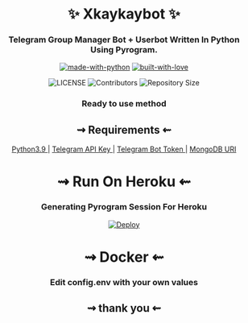 <h1 align="center"> 
    ✨ Xkaykaybot ✨ 
</h1>

<h3 align="center"> 
    Telegram Group Manager Bot + Userbot Written In Python Using Pyrogram.
</h3>

<p align="center">
    <a href="https://python.org"> <img src="http://forthebadge.com/images/badges/made-with-python.svg" alt="made-with-python"></a>
    <a href="https://GitHub.com/famouskaykay"> <img src="http://ForTheBadge.com/images/badges/built-with-love.svg" alt="built-with-love"></a>
</p>

<p align="center">
    <img src="https://img.shields.io/github/license/famouskaykay/raiya?style=for-the-badge&logo=appveyor" alt="LICENSE">
    <img src="https://img.shields.io/github/contributors/famouskaykay/raiya?style=for-the-badge&logo=appveyor" alt="Contributors">
    <img src="https://img.shields.io/github/repo-size/famouskkaykay/raiya?style=for-the-badge&logo=appveyor" alt="Repository Size">
</p>


<h3 align="center"> 
    Ready to use method
</h3>

<h2 align="center"> 
   ⇝ Requirements ⇜
</h2>

<p align="center">
    <a href="https://www.python.org/downloads/release/python-390/"> Python3.9 </a> |
    <a href="https://docs.pyrogram.org/intro/setup#api-keys"> Telegram API Key </a> |
    <a href="https://t.me/botfather"> Telegram Bot Token </a> | 
    <a href="https://telegra.ph/How-To-get-Mongodb-URI-04-06"> MongoDB URI </a>
</p>

<h1 align="center"> 
   ⇝ Run On Heroku ⇜
</h1>

<h3 align="center"> 
   Generating Pyrogram Session For Heroku
</h3>

<p align="center">
    <a href="https://heroku.com/deploy?template=https://github.com/darkphoenix2601/doreamon-"> <img src="https://www.herokucdn.com/deploy/button.svg" alt="Deploy"></a>
</p>

<h1 align="center"> 
   ⇝ Docker ⇜
</h1>


<h3 align="center"> 
    Edit <b> config.env </b> with your own values
</h3>


<h2 align="center"> 
   ⇝ thank you  ⇜
</h2>
